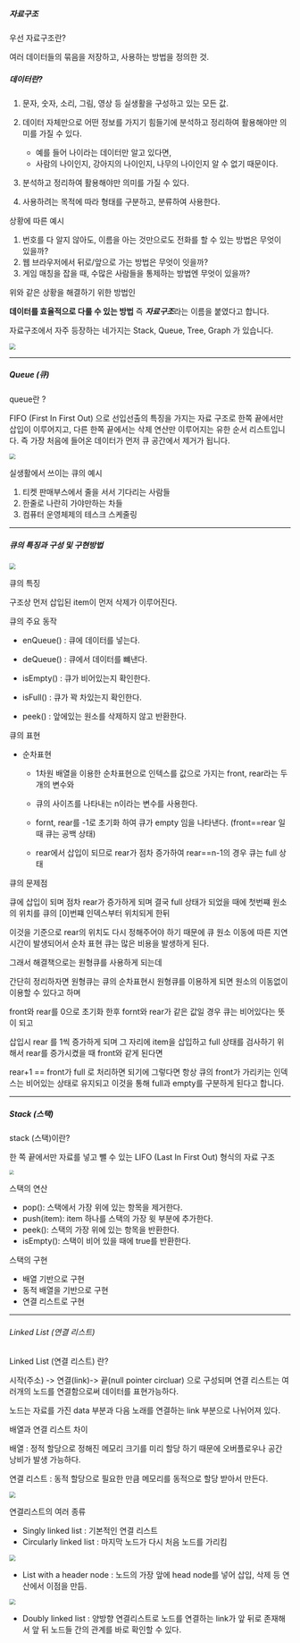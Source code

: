 ##### 자료구조 

우선 자료구조란?

여러 데이터들의 묶음을 저장하고, 사용하는 방법을 정의한 것.



##### 데이터란?

1. 문자, 숫자, 소리, 그림, 영상 등 실생활을 구성하고 있는 모든 값.

2. 데이터 자체만으로 어떤 정보를 가지기 힘들기에 분석하고 정리하여 활용해야만 의미를 가질 수 있다.

   - 예를 들어 나이라는 데이터만 알고 있다면, 
   - 사람의 나이인지, 강아지의 나이인지, 나무의 나이인지 알 수 없기 때문이다.
     

3. 분석하고 정리하여 활용해야만 의미를 가질 수 있다.

4. 사용하려는 목적에 따라 형태를 구분하고, 분류하여 사용한다.

   

상황에 따른 예시

1. 번호를 다 알지 않아도, 이름을 아는 것만으로도 전화를 할 수 있는 방법은 무엇이 있을까?
2. 웹 브라우저에서 뒤로/앞으로 가는 방법은 무엇이 잇을까?
3. 게임 매칭을 잡을 때, 수많은 사람들을 통제하는 방법엔 무엇이 있을까?

위와 같은 상황을 해결하기 위한 방법인 

**데이터를 효율적으로 다룰 수 있는 방법** 즉 ***자료구조***라는 이름을 붙였다고 합니다. 

자료구조에서 자주 등장하는 네가지는 Stack, Queue, Tree, Graph 가 있습니다.

<img src="3day_CS_study.assets/wkfyrnwh.PNG" style="zoom: 67%;" />

---

##### Queue (큐)

queue란 ?

FIFO (First In First Out) 으로 선입선출의 특징을 가지는 자료 구조로 한쪽 끝에서만 삽입이 이루어지고, 다른 한쪽 끝에서는 삭제 연산만 이루어지는 유한 순서 리스트입니다. 즉 가장 처음에 들어온 데이터가 먼저 큐 공간에서 제거가 됩니다.

<img src="3day_CS_study.assets/queue.PNG" style="zoom: 67%;" />



실생활에서 쓰이는 큐의 예시

1. 티켓 판매부스에서 줄을 서서 기다리는 사람들
2. 한줄로 나란히 가야만하는 차들
3. 컴퓨터 운영체제의 테스크 스케줄링 

---

##### 큐의 특징과 구성 및 구현방법

<img src="3day_CS_study.assets/queuefron.PNG" style="zoom:67%;" />



큐의 특징

구조상 먼저 삽입된 item이 먼저 삭제가 이루어진다.



큐의 주요 동작

- enQueue() : 큐에 데이터를 넣는다.

- deQueue() : 큐에서 데이터를 뺴낸다.

- isEmpty() :  큐가 비어있는지 확인한다.

- isFull() : 큐가 꽉 차있는지 확인한다.

- peek() : 앞에있는 원소를 삭제하지 않고 반환한다.

  

큐의 표현

- 순차표현

  - 1차원 배열을 이용한 순차표현으로 인텍스를 값으로 가지는 front, rear라는 두개의 변수와

  - 큐의 사이즈를 나타내는 n이라는 변수를 사용한다.

  - fornt, rear를 -1로 초기화 하여 큐가 empty 임을 나타낸다. (front==rear 일 때 큐는 공백 상태)

  - rear에서 삽입이 되므로 rear가 점차 증가하여 rear==n-1의 경우 큐는 full 상태



큐의 문제점

큐에 삽입이 되며 점차 rear가 증가하게 되며 결국 full 상태가 되었을 때에 첫번쨰 원소의 위치를 큐의 [0]번쨰 인덱스부터 위치되게 한뒤

이것을 기준으로 rear의 위치도 다시 정해주어야 하기 때문에 큐 원소 이동에 따른 지연시간이 발생되어서 순차 표현 큐는 많은 비용을 발생하게 된다.



그래서 해결책으로는 원형큐를 사용하게 되는데 

간단히 정리하자면 원형큐는 큐의 순차표현시 원형큐를 이용하게 되면 원소의 이동없이 이용할 수 있다고 하며

front와 rear를 0으로 초기화 한후 fornt와 rear가 같은 값일 경우 큐는 비어있다는 뜻이 되고

삽입시 rear 를 1씩 증가하게 되며 그 자리에 item을 삽입하고 full 상태를 검사하기 위해서 rear를 증가시켰을 때 front와 같게 된다면

rear+1 == front가 full 로 처리하면 되기에 그렇다면 항상 큐의 front가 가리키는 인덱스는 비어있는 상태로 유지되고 이것을 통해 full과 empty를 구분하게 된다고 합니다.

---

##### Stack (스택)

stack (스택)이란?

한 쪽 끝에서만 자료를 넣고 뺄 수 있는 LIFO (Last In First Out) 형식의 자료 구조

<img src="3day_CS_study.assets/stack.PNG" style="zoom: 50%;" />

스택의 연산

- pop(): 스택에서 가장 위에 있는 항목을 제거한다.
- push(item): item 하나를 스택의 가장 윗 부분에 추가한다.
- peek(): 스택의 가장 위에 있는 항목을 반환한다.
- isEmpty(): 스택이 비어 있을 때에 true를 반환한다.
  



스택의 구현

- 배열 기반으로 구현
- 동적 배열을 기반으로 구현
- 연결 리스트로 구현

---

###### Linked List (연결 리스트)

Linked List (연결 리스트) 란?

시작(주소) -> 연결(link)-> 끝(null pointer circluar) 으로 구성되며 연결 리스트는 여러개의 노드를 연결함으로써 데이터를 표현가능하다.

노드는 자료를 가진 data 부분과 다음 노래를 연결하는 link 부분으로 나뉘어져 있다.



배열과 연결 리스트 차이

배열 : 정적 할당으로 정해진 메모리 크기를 미리 할당 하기 때문에 오버플로우나 공간 낭비가 발생 가능하다.

연결 리스트 : 동적 할당으로 필요한 만큼 메모리를 동적으로 할당 받아서 만든다.

<img src="3day_CS_study.assets/linked.PNG" style="zoom:67%;" />



연결리스트의 여러 종류

- Singly linked list : 기본적인 연결 리스트
- Circularly linked list : 마지막 노드가 다시 처음 노드를 가리킴

<img src="3day_CS_study.assets/sir.PNG" style="zoom:67%;" />

- List with a header node : 노드의 가장 앞에 head node를 넣어 삽입, 삭제 등 연산에서 이점을 만듬.

<img src="3day_CS_study.assets/list.PNG" style="zoom:67%;" />

- Doubly linked list : 양방향 연결리스트로 노드를 연결하는 link가 앞 뒤로 존재해서 앞 뒤 노드들 간의 관계를 바로 확인할 수 있다.